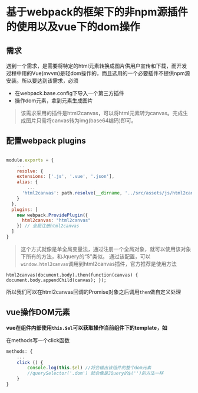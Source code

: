 # 基于webpack的框架下的非npm源插件的使用以及vue下的dom操作



需求
--
遇到一个需求，是需要将特定的html元素转换成图片供用户宣传和下载，而开发过程中用的Vue(mvvm)是轻dom操作的，而且选用的一个必要插件不提供npm源安装。所以要达到该需求，必须

* 在webpack.base.config下导入一个第三方插件
* 操作dom元素，拿到元素生成图片

>该需求采用的插件是html2canvas，可以将html元素转为canvas。完成生成图片只需将canvas转为img(base64编码)即可。
>


配置webpack plugins
--

```js

module.exports = {
	...
	resolve: {
    extensions: ['.js', '.vue', '.json'],
    alias: {
  		...
      'html2canvas': path.resolve(__dirname, '../src/assets/js/html2canvas.js') // 配置使用路径(提前下载的)
    }
  },
  plugins: [
    new webpack.ProvidePlugin({
      html2canvas: "html2canvas"
    }) // 全局注册html2canvas
  ]
}

```
>这个方式就像是单全局变量法，通过注册一个全局对象，就可以使用该对象下所有的方法，和Jquery的“$”类似。
通过该配置，可以`window.html2canvas`调用到html2canvas插件，官方推荐是使用方法

`html2canvas(document.body).then(function(canvas) {
    document.body.appendChild(canvas);
});`

所以我们可以在html2canvas回调的Promise对象之后调用`then`做自定义处理


vue操作DOM元素
--
**vue在组件内部使用`this.$el`可以获取操作当前组件下的template，如**

在methods写一个click函数

```js
methods: {
	...
	click () {
		console.log(this.$el) //将会输出该组件的整个dom元素
		//querySelector('.dom') 就会像是JQuery的$('')的方法一样
	}
}

```